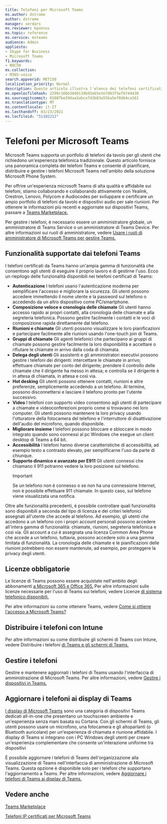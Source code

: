 ```yaml
---
title: Telefoni per Microsoft Teams
ms.author: dstrome
author: dstrome
manager: serdars
ms.reviewer: kponnus
ms.topic: reference
ms.service: msteams
audience: Admin
appliesto:
- Skype for Business
- Microsoft Teams
f1.keywords:
- NOCSH
ms.collection:
- M365-voice
search.appverid: MET150
localization_priority: Normal
description: Questo articolo illustra l'elenco dei telefoni certificati per Microsoft Teams e le funzionalità supportate nei telefoni certificati per Microsoft Teams.
ms.openlocfilehash: 2299c16bb3849119b93eb5e3e7d03f5ef6744430
ms.sourcegitcommit: 01087be29daa3abce7d3b03a55ba5ef8db4ca161
ms.translationtype: MT
ms.contentlocale: it-IT
ms.lasthandoff: 03/23/2021
ms.locfileid: "51102212"
---
```

# <a name="phones-for-microsoft-teams"></a>Telefoni per Microsoft Teams

Microsoft Teams supporta un portfolio di telefoni da tavolo per gli utenti che richiedono un'esperienza telefonica tradizionale. Questo articolo fornisce una panoramica completa dei telefoni Teams e consente di pianificare, distribuire e gestire i telefoni Microsoft Teams nell'ambito della soluzione Microsoft Phone System. 

Per offrire un'esperienza microsoft Teams di alta qualità e affidabile sui telefoni, stiamo collaborando e collaborando attivamente con Yealink, Crestron, Lenovo, Polycom e Audiocodes per sviluppare e certificare un ampio portfolio di telefoni da tavolo e dispositivi audio per sale riunioni. Per ottenere le informazioni più recenti e aggiornate sui dispositivi Teams, passare a [Teams Marketplace.](https://office.com/teamsdevices)

Per gestire i telefoni, è necessario essere un amministratore globale, un amministratore di Teams Service o un amministratore di Teams Device. Per altre informazioni sui ruoli di amministratore, vedere [Usare i ruoli di amministratore di Microsoft Teams per gestire Teams.](../using-admin-roles.md)

## <a name="features-supported-by-teams-phones"></a>Funzionalità supportate dai telefoni Teams

I telefoni certificati da Teams hanno un'ampia gamma di funzionalità che consentono agli utenti di eseguire il proprio lavoro e di gestirne l'uso. Ecco un riepilogo delle funzionalità disponibili nei telefoni certificati di Teams:

- **Autenticazione** I telefoni usano l'autenticazione moderna per semplificare l'accesso e migliorare la sicurezza. Gli utenti possono accedere immettendo il nome utente e la password sul telefono o accedendo da un altro dispositivo come PC/smartphone.
- **Composizione veloce e cronologia delle chiamate** Gli utenti hanno accesso rapido ai propri contatti, alla cronologia delle chiamate e alla segreteria telefonica. Possono gestire facilmente i contatti e le voci di composizione rapida direttamente dal telefono.
- **Riunioni e chiamate** Gli utenti possono visualizzare le loro pianificazioni e partecipare facilmente alle riunioni usando l'one-touch join di Teams.
- **Gruppi di chiamate** Gli agenti telefonici che partecipano ai gruppi di chiamate possono gestire facilmente la loro disponibilità e accettare o rifiutare le chiamate in arrivo dalla coda di chiamata.
- **Delega degli utenti** Gli assistenti e gli amministratori esecutivi possono gestire i telefoni dei dirigenti: intercettare le chiamate in arrivo; effettuare chiamate per conto del dirigente; prendere il controllo delle chiamate che il dirigente ha messo in attesa; e controlla se il dirigente è in attesa di chiamata, in attesa e così via.
- **Hot desking** Gli utenti possono ottenere contatti, riunioni e altre preferenze, semplicemente accedendo a un telefono. Al termine, possono disconnettersi e lasciare il telefono pronto per l'utente successivo.
- **Video** I telefoni con supporto video consentono agli utenti di partecipare a chiamate e videoconferezioni proprio come si trovavano nei loro computer. Gli utenti possono mantenere la loro privacy usando l'otturatore della fotocamera del telefono e l'interruttore di disattivazione dell'audio del microfono, quando disponibile.
- **Migliorare insieme** I telefoni possono bloccare e sbloccare in modo integrato quando sono connessi al pc Windows che esegue un client desktop di Teams a 64 bit.
- **Accessibilità** I telefoni hanno diverse caratteristiche di accessibilità, ad esempio testo a contrasto elevato, per semplificarne l'uso da parte di chiunque.
- **Supporto dinamico e avanzato per E911** Gli utenti connessi che chiamano il 911 potranno vedere la loro posizione sul telefono. 
    > [!IMPORTANT]
    > Se un telefono non è connesso o se non ha una connessione Internet, non è possibile effettuare 911 chiamate. In questo caso, sul telefono viene visualizzata una notifica.

Oltre alle funzionalità precedenti, è possibile controllare quali funzionalità sono disponibili a seconda del tipo di licenza e dei criteri telefonici assegnati all'utente che accede al telefono. Ad esempio, gli utenti che accedono a un telefono con i propri account personali possono accedere all'intera gamma di funzionalità: chiamate, riunioni, segreteria telefonica e così via. Gli account a cui è assegnata una licenza Common Area Phone che accede a un telefono, tuttavia, possono accedere solo a una gamma limitata di funzionalità. La cronologia delle chiamate e le pianificazioni delle riunioni potrebbero non essere mantenute, ad esempio, per proteggere la privacy degli utenti.

## <a name="required-licenses"></a>Licenze obbligatorie

Le licenze di Teams possono essere acquistate nell'ambito degli abbonamenti [a Microsoft 365 e Office 365.](/office365/servicedescriptions/teams-service-description) Per altre informazioni sulle licenze necessarie per l'uso di Teams sui telefoni, vedere Licenze [di sistema telefonico disponibili.](https://products.office.com/microsoft-teams/voice-calling)

Per altre informazioni su come ottenere Teams, vedere [Come si ottiene l'accesso a Microsoft Teams?](https://support.office.com/article/fc7f1634-abd3-4f26-a597-9df16e4ca65b)

## <a name="deploy-your-phones-using-intune"></a>Distribuire i telefoni con Intune

Per altre informazioni su come distribuire gli schermi di Teams con Intune, vedere Distribuire i telefoni [di Teams e gli schermi di Teams.](phones-displays-deploy.md)

## <a name="manage-your-phones"></a>Gestire i telefoni

Gestire e mantenere aggiornati i telefoni di Teams usando l'interfaccia di amministrazione di Microsoft Teams. Per altre informazioni, vedere [Gestire i dispositivi in Teams.](device-management.md)

## <a name="upgrade-your-phones-to-teams-displays"></a>Aggiornare i telefoni ai display di Teams

[I display di Microsoft Teams](teams-displays.md) sono una categoria di dispositivi Teams dedicati all-in-one che presentano un touchscreen ambiente e un'esperienza senza mani basata su Cortana. Con gli schermi di Teams, gli utenti possono usare un microfono, una fotocamera e gli altoparlanti (o Bluetooth auricolare) per un'esperienza di chiamata e riunione affidabile. I display di Teams si integrano con i PC Windows degli utenti per creare un'esperienza complementare che consente un'interazione uniforme tra dispositivi

È possibile aggiornare i telefoni di Teams dell'organizzazione alla visualizzazione di Teams nell'interfaccia di amministrazione di Microsoft Teams. Questa opzione è disponibile solo per i telefoni che supportano l'aggiornamento a Teams. Per altre informazioni, vedere [Aggiornare i telefoni di Teams ai display di Teams.](upgrade-phones-to-displays.md)

## <a name="see-also"></a>Vedere anche

[Teams Marketplace](https://office.com/teamsdevices)

[Telefoni IP certificati per Microsoft Teams](teams-ip-phones.md)